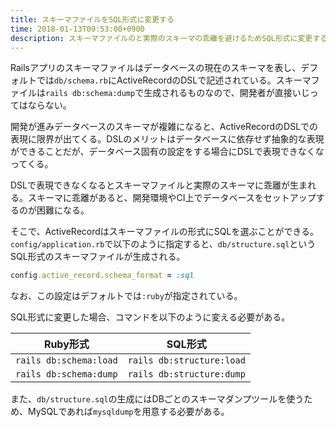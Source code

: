 ```yaml
---
title: スキーマファイルをSQL形式に変更する
time: 2018-01-13T09:53:00+0900
description: スキーマファイルのと実際のスキーマの乖離を避けるためSQL形式に変更する
---
```


Railsアプリのスキーマファイルはデータベースの現在のスキーマを表し、デフォルトでは`db/schema.rb`にActiveRecordのDSLで記述されている。スキーマファイルは`rails db:schema:dump`で生成されるものなので、開発者が直接いじってはならない。

開発が進みデータベースのスキーマが複雑になると、ActiveRecordのDSLでの表現に限界が出てくる。DSLのメリットはデータベースに依存せず抽象的な表現ができることだが、データベース固有の設定をする場合にDSLで表現できなくなってくる。

DSLで表現できなくなるとスキーマファイルと実際のスキーマに乖離が生まれる。スキーマに乖離があると、開発環境やCI上でデータベースをセットアップするのが困難になる。

そこで、ActiveRecordはスキーマファイルの形式にSQLを選ぶことができる。`config/application.rb`で以下のように指定すると、`db/structure.sql`というSQL形式のスキーマファイルが生成される。

```rb
config.active_record.schema_format = :sql
```

なお、この設定はデフォルトでは`:ruby`が指定されている。

SQL形式に変更した場合、コマンドを以下のように変える必要がある。

| Ruby形式               | SQL形式                   |
| ---------------------- | ------------------------- |
| `rails db:schema:load` | `rails db:structure:load` |
| `rails db:schema:dump` | `rails db:structure:dump` |

また、`db/structure.sql`の生成にはDBごとのスキーマダンプツールを使うため、MySQLであれば`mysqldump`を用意する必要がある。
